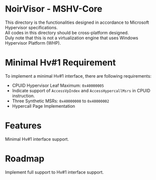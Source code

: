 # NoirVisor - MSHV-Core
This directory is the functionalities designed in accordance to Microsoft Hypervisor specifications. <br>
All codes in this directory should be cross-platform designed. <br>
Duly note that this is not a virtualization engine that uses Windows Hypervisor Platform (WHP).

# Minimal Hv#1 Requirement
To implement a minimal Hv#1 interface, there are following requirements: <br>
- CPUID Hypervisor Leaf Maximum: `0x40000005`
- Indicate support of `AccessVpIndex` and `AccessHypercallMsrs` in CPUID instruction.
- Three Synthetic MSRs: `0x40000000` to `0x40000002`
- Hypercall Page Implementation

# Features
Minimal Hv#1 interface support.

# Roadmap
Implement full support to Hv#1 interface support.